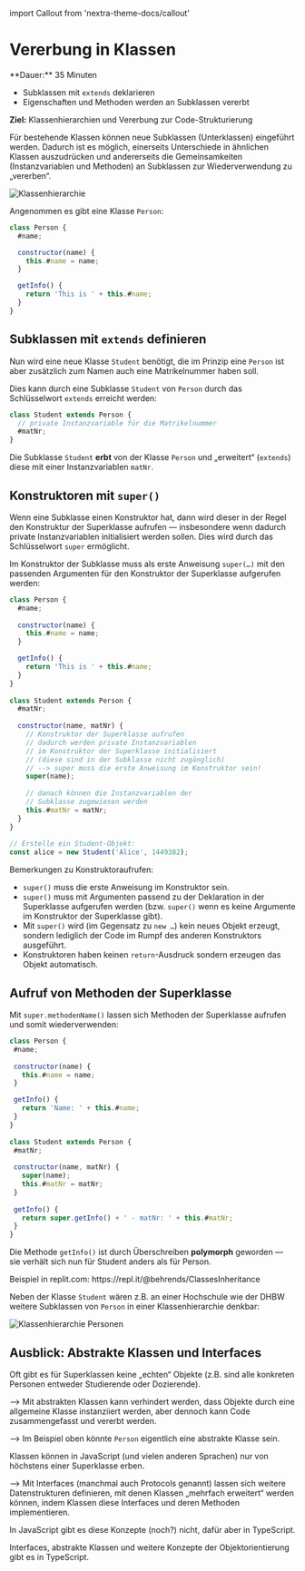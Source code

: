 import Callout from 'nextra-theme-docs/callout'

# Vererbung in Klassen

<Callout>  
  **Dauer:** 35 Minuten

  - Subklassen mit `extends` deklarieren
  - Eigenschaften und Methoden werden an Subklassen vererbt

  **Ziel:** Klassenhierarchien und Vererbung zur Code-Strukturierung
</Callout>

Für bestehende Klassen können neue Subklassen 
(Unterklassen) eingeführt werden. Dadurch
ist es möglich, einerseits Unterschiede in 
ähnlichen Klassen auszudrücken und andererseits
die Gemeinsamkeiten (Instanzvariablen und Methoden)
an Subklassen zur Wiederverwendung zu „vererben“.

![Klassenhierarchie](/images/prog/class_hierarchy.png)

Angenommen es gibt eine Klasse `Person`:

```js
class Person {
  #name;

  constructor(name) {
    this.#name = name;
  }

  getInfo() {
    return 'This is ' + this.#name;
  }
}
```

## Subklassen mit `extends` definieren

Nun wird eine neue Klasse `Student` benötigt,
die im Prinzip eine `Person` ist aber zusätzlich 
zum Namen auch eine Matrikelnummer haben soll.

Dies kann durch eine Subklasse `Student` von
`Person` durch das Schlüsselwort `extends`
erreicht werden:

```js
class Student extends Person {
  // private Instanzvariable für die Matrikelnummer
  #matNr; 
}
```

Die Subklasse `Student` **erbt** von der Klasse 
`Person` und „erweitert“ (`extends`) diese mit 
einer Instanzvariablen `matNr`. 

## Konstruktoren mit `super()`

Wenn eine Subklasse einen Konstruktor hat,
dann wird dieser in der Regel den Konstruktur
der Superklasse aufrufen &mdash; insbesondere
wenn dadurch private Instanzvariablen 
initialisiert werden sollen. Dies wird durch
das Schlüsselwort `super` ermöglicht.

Im Konstruktor der Subklasse muss als erste 
Anweisung `super(…)` mit den passenden Argumenten 
für den Konstruktor der Superklasse aufgerufen 
werden:

```js
class Person {
  #name;
	
  constructor(name) {
    this.#name = name;
  }

  getInfo() {
    return 'This is ' + this.#name;
  }
}
	
class Student extends Person {
  #matNr;
	
  constructor(name, matNr) {
    // Konstruktor der Superklasse aufrufen
    // dadurch werden private Instanzvariablen
    // im Konstruktor der Superklasse initialisiert
    // (diese sind in der Subklasse nicht zugänglich)
    // --> super muss die erste Anweisung im Konstruktor sein!
    super(name); 
	
    // danach können die Instanzvariablen der
    // Subklasse zugewiesen werden
    this.#matNr = matNr;
  }
}
	
// Erstelle ein Student-Objekt:
const alice = new Student('Alice', 1449382);
```

Bemerkungen zu Konstruktoraufrufen:

- `super()` muss die erste Anweisung im Konstruktor sein. 
- `super()` muss mit Argumenten passend zu der Deklaration in der Superklasse aufgerufen werden (bzw. `super()` wenn es keine Argumente im Konstruktor der Superklasse gibt).
- Mit `super()` wird (im Gegensatz zu `new …`) kein neues Objekt erzeugt, sondern lediglich der Code im Rumpf des anderen Konstruktors ausgeführt.
- Konstruktoren haben keinen `return`-Ausdruck sondern erzeugen das Objekt automatisch. 

## Aufruf von Methoden der Superklasse

 Mit `super.methodenName()` lassen sich Methoden 
 der Superklasse aufrufen und somit wiederverwenden:

 ```js
class Person {
  #name;
	
  constructor(name) {
    this.#name = name;
  }

  getInfo() {	
    return 'Name: ' + this.#name;	
  }	
}
	
class Student extends Person {	
  #matNr;
	
  constructor(name, matNr) {
    super(name); 
    this.#matNr = matNr;
  }
	
  getInfo() {	
    return super.getInfo() + ' - matNr: ' + this.#matNr;
  }
}
```

Die Methode `getInfo()` ist durch Überschreiben 
**polymorph** geworden &mdash; sie verhält sich 
nun für Student anders als für Person.

<Callout type="warning" emoji="👨🏻‍💻">
Beispiel in replit.com: 
https://repl.it/@behrends/ClassesInheritance 
</Callout>

Neben der Klasse `Student` wären z.B. an einer 
Hochschule wie der DHBW weitere Subklassen
von `Person` in einer Klassenhierarchie denkbar:

![Klassenhierarchie Personen](/images/prog/person_hierarchy.png)

## Ausblick: Abstrakte Klassen und Interfaces

Oft gibt es für Superklassen keine „echten“ 
Objekte (z.B. sind alle konkreten Personen 
entweder Studierende oder Dozierende).

&xrarr; Mit abstrakten Klassen kann verhindert 
werden, dass Objekte durch eine allgemeine Klasse 
instanziiert werden, aber dennoch kann Code 
zusammengefasst und vererbt werden. 

&xrarr; Im Beispiel oben könnte `Person` 
eigentlich eine abstrakte Klasse sein.

Klassen können in JavaScript (und vielen anderen 
Sprachen) nur von höchstens einer Superklasse erben.

&xrarr; Mit Interfaces (manchmal auch Protocols 
genannt) lassen sich weitere Datenstrukturen 
definieren, mit denen Klassen „mehrfach erweitert“ 
werden können, indem Klassen diese Interfaces und 
deren Methoden implementieren. 

In JavaScript gibt es diese Konzepte (noch?) nicht,
dafür aber in TypeScript.

<Callout type="warning">
Interfaces, abstrakte Klassen und weitere Konzepte der Objektorientierung gibt es in TypeScript.
</Callout>